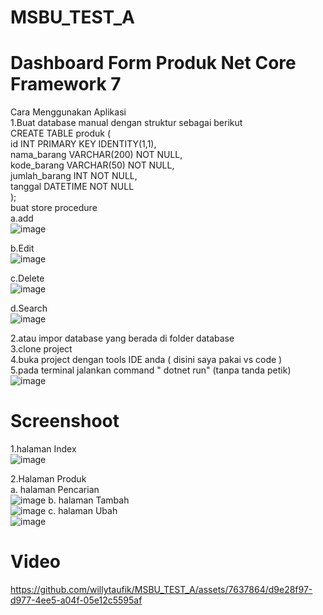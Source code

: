 # MSBU_TEST_A
# Dashboard Form Produk Net Core Framework 7
Cara Menggunakan Aplikasi\
1.Buat database manual dengan struktur sebagai berikut\
CREATE TABLE produk (\
    id INT PRIMARY KEY IDENTITY(1,1),\
    nama_barang VARCHAR(200) NOT NULL,\
    kode_barang VARCHAR(50) NOT NULL,\
    jumlah_barang INT NOT NULL,\
    tanggal DATETIME NOT NULL\
);\
buat store procedure\
a.add\
![image](https://github.com/willytaufik/MSBU_TEST_A/assets/7637864/975b7755-7b13-4c8f-b052-480b81065021)

b.Edit\
![image](https://github.com/willytaufik/MSBU_TEST_A/assets/7637864/ccbf2b85-c53d-44d0-b136-d6b339662930)

c.Delete\
![image](https://github.com/willytaufik/MSBU_TEST_A/assets/7637864/01b3468d-0a97-4a3e-8cb3-04b6ed434588)

d.Search\
![image](https://github.com/willytaufik/MSBU_TEST_A/assets/7637864/269aed50-94d5-42f1-8041-69bc3a440b67)

2.atau impor database yang berada di folder database\
3.clone project \
4.buka project dengan tools IDE anda ( disini saya pakai vs code )\
5.pada terminal jalankan command " dotnet run" (tanpa tanda petik)\
![image](https://github.com/willytaufik/MSBU_TEST_A/assets/7637864/6d055b1a-3f92-4559-92b3-90344bf4300a)

# Screenshoot
1.halaman Index\
![image](https://github.com/willytaufik/MSBU_TEST_A/assets/7637864/d7d911f6-2268-4981-8dc8-c473affdf537)

2.Halaman Produk\
  a. halaman Pencarian\
  ![image](https://github.com/willytaufik/MSBU_TEST_A/assets/7637864/0d9f2fb9-21b2-4644-bc32-ca7c3aef7ef1)
  b. halaman Tambah\
  ![image](https://github.com/willytaufik/MSBU_TEST_A/assets/7637864/1476dea4-52e5-47c1-a9e5-7f32f45d5a69)
  c. halaman Ubah\
  ![image](https://github.com/willytaufik/MSBU_TEST_A/assets/7637864/97f610fb-7664-4add-9a98-04e320482153)

# Video
https://github.com/willytaufik/MSBU_TEST_A/assets/7637864/d9e28f97-d977-4ee5-a04f-05e12c5595af







